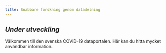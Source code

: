 ```yaml
---
title: Snabbare forskning genom datadelning
---
```


## _Under utveckling_

Välkommen till den svenska COVID-19 dataportalen. Här kan du hitta mycket användbar information.
